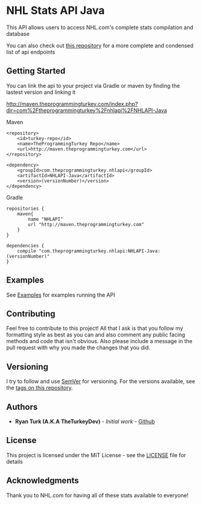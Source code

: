 # NHL Stats API Java

This API allows users to access NHL.com's complete stats compilation and database

You can also check out [this repository](https://github.com/dword4/nhlapi) for a more complete and condensed list of api endpoints

## Getting Started

You can link the api to your project via Gradle or maven by finding the lastest version and linking it

http://maven.theprogrammingturkey.com/index.php?dir=com%2Ftheprogrammingturkey%2Fnhlapi%2FNHLAPI-Java

Maven
```
<repository>
	<id>turkey-repo</id>
    <name>TheProgrammingTurkey Repo</name>
    <url>http://maven.theprogrammingturkey.com</url>
</repository>
```
```
<dependency>
	<groupId>com.theprogrammingturkey.nhlapi</groupId>
	<artifactId>NHLAPI-Java</artifactId>
	<version>(versionNumber)</version>
</dependency>
```

Gradle
```
repositories {
	maven{
		name "NHLAPI"
		url "http://maven.theprogrammingturkey.com"
	}
}

dependencies {
	compile "com.theprogrammingturkey.nhlapi:NHLAPI-Java:(versionNumber)"
}
```

## Examples

See [Examples](https://github.com/Turkey2349/NHLStatsAPI-Java/tree/master/examples/com/theprogrammingturkey/nhlapi) for examples running the API

## Contributing

Feel free to contribute to this project!
All that I ask is that you follow my formatting style as best as you can and also comment any public facing methods and code that isn't obvious.
Also please include a message in the pull request with why you made the changes that you did.

## Versioning

I try to follow and use [SemVer](http://semver.org/) for versioning. For the versions available, see the [tags on this repository](https://github.com/Turkey2349/NHLStatsAPI-Java/tags). 

## Authors

* **Ryan Turk (A.K.A TheTurkeyDev)** - *Initial work* - [Github](https://github.com/theturkeydev)

## License

This project is licensed under the MIT License - see the [LICENSE](LICENSE) file for details

## Acknowledgments

Thank you to NHL.com for having all of these stats available to everyone!
